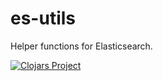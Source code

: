 # es-utils

Helper functions for Elasticsearch.

[![Clojars Project](https://img.shields.io/clojars/v/lt.tokenmill/es-utils.svg)](https://clojars.org/lt.tokenmill/es-utils)


